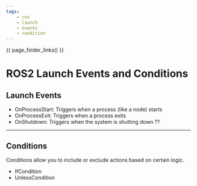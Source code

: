 ```yaml
---
tags:
    - ros
    - launch
    - events
    - condition
---
```

{{ page_folder_links() }}

# ROS2 Launch Events and Conditions

## Launch Events
- OnProcessStart: Triggers when a process (like a node) starts
- OnProcessExit: Triggers when a process exits
- OnShutdown: Triggers when the system is shutting down ??

---

## Conditions
Conditions allow you to include or exclude actions based on certain logic.

- IfCondition
- UnlessCondition